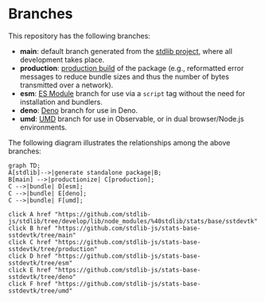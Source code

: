 <!--

@license Apache-2.0

Copyright (c) 2022 The Stdlib Authors.

Licensed under the Apache License, Version 2.0 (the "License");
you may not use this file except in compliance with the License.
You may obtain a copy of the License at

    http://www.apache.org/licenses/LICENSE-2.0

Unless required by applicable law or agreed to in writing, software
distributed under the License is distributed on an "AS IS" BASIS,
WITHOUT WARRANTIES OR CONDITIONS OF ANY KIND, either express or implied.
See the License for the specific language governing permissions and
limitations under the License.

-->

# Branches

This repository has the following branches:

-   **main**: default branch generated from the [stdlib project][stdlib-url], where all development takes place.
-   **production**: [production build][production-url] of the package (e.g., reformatted error messages to reduce bundle sizes and thus the number of bytes transmitted over a network).
-   **esm**: [ES Module][esm-url] branch for use via a `script` tag without the need for installation and bundlers.
-   **deno**: [Deno][deno-url] branch for use in Deno.
-   **umd**: [UMD][umd-url] branch for use in Observable, or in dual browser/Node.js environments.

The following diagram illustrates the relationships among the above branches:

```mermaid
graph TD;
A[stdlib]-->|generate standalone package|B;
B[main] -->|productionize| C[production];
C -->|bundle| D[esm];
C -->|bundle| E[deno];
C -->|bundle| F[umd];

click A href "https://github.com/stdlib-js/stdlib/tree/develop/lib/node_modules/%40stdlib/stats/base/sstdevtk"
click B href "https://github.com/stdlib-js/stats-base-sstdevtk/tree/main"
click C href "https://github.com/stdlib-js/stats-base-sstdevtk/tree/production"
click D href "https://github.com/stdlib-js/stats-base-sstdevtk/tree/esm"
click E href "https://github.com/stdlib-js/stats-base-sstdevtk/tree/deno"
click F href "https://github.com/stdlib-js/stats-base-sstdevtk/tree/umd"
```

[stdlib-url]: https://github.com/stdlib-js/stdlib/tree/develop/lib/node_modules/%40stdlib/stats/base/sstdevtk
[production-url]: https://github.com/stdlib-js/stats-base-sstdevtk/tree/production
[deno-url]: https://github.com/stdlib-js/stats-base-sstdevtk/tree/deno
[umd-url]: https://github.com/stdlib-js/stats-base-sstdevtk/tree/umd
[esm-url]: https://github.com/stdlib-js/stats-base-sstdevtk/tree/esm